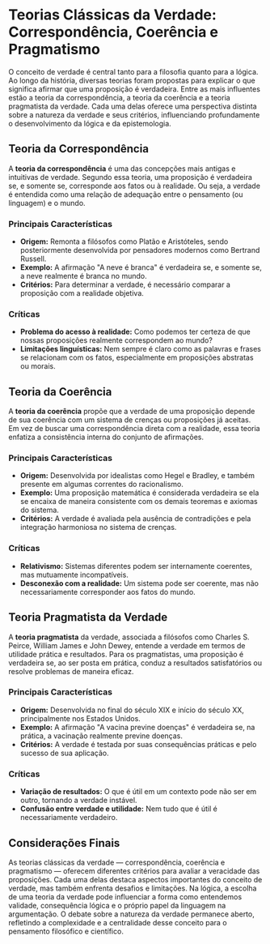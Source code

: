 # Teorias Clássicas da Verdade: Correspondência, Coerência e Pragmatismo

O conceito de verdade é central tanto para a filosofia quanto para a lógica. Ao longo da história, diversas teorias foram propostas para explicar o que significa afirmar que uma proposição é verdadeira. Entre as mais influentes estão a teoria da correspondência, a teoria da coerência e a teoria pragmatista da verdade. Cada uma delas oferece uma perspectiva distinta sobre a natureza da verdade e seus critérios, influenciando profundamente o desenvolvimento da lógica e da epistemologia.

## Teoria da Correspondência

A **teoria da correspondência** é uma das concepções mais antigas e intuitivas de verdade. Segundo essa teoria, uma proposição é verdadeira se, e somente se, corresponde aos fatos ou à realidade. Ou seja, a verdade é entendida como uma relação de adequação entre o pensamento (ou linguagem) e o mundo.

### Principais Características

- **Origem:** Remonta a filósofos como Platão e Aristóteles, sendo posteriormente desenvolvida por pensadores modernos como Bertrand Russell.
- **Exemplo:** A afirmação "A neve é branca" é verdadeira se, e somente se, a neve realmente é branca no mundo.
- **Critérios:** Para determinar a verdade, é necessário comparar a proposição com a realidade objetiva.

### Críticas

- **Problema do acesso à realidade:** Como podemos ter certeza de que nossas proposições realmente correspondem ao mundo?
- **Limitações linguísticas:** Nem sempre é claro como as palavras e frases se relacionam com os fatos, especialmente em proposições abstratas ou morais.

## Teoria da Coerência

A **teoria da coerência** propõe que a verdade de uma proposição depende de sua coerência com um sistema de crenças ou proposições já aceitas. Em vez de buscar uma correspondência direta com a realidade, essa teoria enfatiza a consistência interna do conjunto de afirmações.

### Principais Características

- **Origem:** Desenvolvida por idealistas como Hegel e Bradley, e também presente em algumas correntes do racionalismo.
- **Exemplo:** Uma proposição matemática é considerada verdadeira se ela se encaixa de maneira consistente com os demais teoremas e axiomas do sistema.
- **Critérios:** A verdade é avaliada pela ausência de contradições e pela integração harmoniosa no sistema de crenças.

### Críticas

- **Relativismo:** Sistemas diferentes podem ser internamente coerentes, mas mutuamente incompatíveis.
- **Desconexão com a realidade:** Um sistema pode ser coerente, mas não necessariamente corresponder aos fatos do mundo.

## Teoria Pragmatista da Verdade

A **teoria pragmatista** da verdade, associada a filósofos como Charles S. Peirce, William James e John Dewey, entende a verdade em termos de utilidade prática e resultados. Para os pragmatistas, uma proposição é verdadeira se, ao ser posta em prática, conduz a resultados satisfatórios ou resolve problemas de maneira eficaz.

### Principais Características

- **Origem:** Desenvolvida no final do século XIX e início do século XX, principalmente nos Estados Unidos.
- **Exemplo:** A afirmação "A vacina previne doenças" é verdadeira se, na prática, a vacinação realmente previne doenças.
- **Critérios:** A verdade é testada por suas consequências práticas e pelo sucesso de sua aplicação.

### Críticas

- **Variação de resultados:** O que é útil em um contexto pode não ser em outro, tornando a verdade instável.
- **Confusão entre verdade e utilidade:** Nem tudo que é útil é necessariamente verdadeiro.

## Considerações Finais

As teorias clássicas da verdade — correspondência, coerência e pragmatismo — oferecem diferentes critérios para avaliar a veracidade das proposições. Cada uma delas destaca aspectos importantes do conceito de verdade, mas também enfrenta desafios e limitações. Na lógica, a escolha de uma teoria da verdade pode influenciar a forma como entendemos validade, consequência lógica e o próprio papel da linguagem na argumentação. O debate sobre a natureza da verdade permanece aberto, refletindo a complexidade e a centralidade desse conceito para o pensamento filosófico e científico.